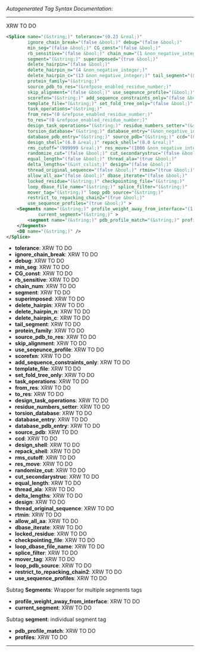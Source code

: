 _Autogenerated Tag Syntax Documentation:_

---
XRW TO DO

```xml
<Splice name="(&string;)" tolerance="(0.23 &real;)"
        ignore_chain_break="(false &bool;)" debug="(false &bool;)"
        min_seg="(false &bool;)" CG_const="(false &bool;)"
        rb_sensitive="(false &bool;)" chain_num="(1 &non_negative_integer;)"
        segment="(&string;)" superimposed="(true &bool;)"
        delete_hairpin="(false &bool;)"
        delete_hairpin_n="(4 &non_negative_integer;)"
        delete_hairpin_c="(13 &non_negative_integer;)" tail_segment="(&n_or_c;)"
        protein_family="(&string;)"
        source_pdb_to_res="(&refpose_enabled_residue_number;)"
        skip_alignment="(false &bool;)" use_seqeunce_profile="(&bool;)"
        scorefxn="(&string;)" add_sequence_constraints_only="(false &bool;)"
        template_file="(&string;)" set_fold_tree_only="(false &bool;)"
        task_operations="(&string;)"
        from_res="(0 &refpose_enabled_residue_number;)"
        to_res="(0 &refpose_enabled_residue_number;)"
        design_task_operations="(&string;)" residue_numbers_setter="(&string;)"
        torsion_database="(&string;)" database_entry="(&non_negative_integer;)"
        database_pdb_entry="(&string;)" source_pdb="(&string;)" ccd="(&bool;)"
        design_shell="(6.0 &real;)" repack_shell="(8.0 &real;)"
        rms_cutoff="(999999 &real;)" res_move="(1000 &non_negative_integer;)"
        randomize_cut="(false &bool;)" cut_secondarystruc="(false &bool;)"
        equal_length="(false &bool;)" thread_ala="(true &bool;)"
        delta_lengths="(&int_cslist;)" design="(false &bool;)"
        thread_original_sequence="(false &bool;)" rtmin="(true &bool;)"
        allow_all_aa="(false &bool;)" dbase_iterate="(false &bool;)"
        locked_residue="(&string;)" checkpointing_file="(&string;)"
        loop_dbase_file_name="(&string;)" splice_filter="(&string;)"
        mover_tag="(&string;)" loop_pdb_source="(&string;)"
        restrict_to_repacking_chain2="(true &bool;)"
        use_sequence_profiles="(true &bool;)" >
    <Segments name="(&string;)" profile_weight_away_from_interface="(1.0 &real;)"
            current_segment="(&string;)" >
        <segment name="(&string;)" pdb_profile_match="(&string;)" profiles="(&string;)" />
    </Segments>
    <DB name="(&string;)" />
</Splice>
```

-   **tolerance**: XRW TO DO
-   **ignore_chain_break**: XRW TO DO
-   **debug**: XRW TO DO
-   **min_seg**: XRW TO DO
-   **CG_const**: XRW TO DO
-   **rb_sensitive**: XRW TO DO
-   **chain_num**: XRW TO DO
-   **segment**: XRW TO DO
-   **superimposed**: XRW TO DO
-   **delete_hairpin**: XRW TO DO
-   **delete_hairpin_n**: XRW TO DO
-   **delete_hairpin_c**: XRW TO DO
-   **tail_segment**: XRW TO DO
-   **protein_family**: XRW TO DO
-   **source_pdb_to_res**: XRW TO DO
-   **skip_alignment**: XRW TO DO
-   **use_seqeunce_profile**: XRW TO DO
-   **scorefxn**: XRW TO DO
-   **add_sequence_constraints_only**: XRW TO DO
-   **template_file**: XRW TO DO
-   **set_fold_tree_only**: XRW TO DO
-   **task_operations**: XRW TO DO
-   **from_res**: XRW TO DO
-   **to_res**: XRW TO DO
-   **design_task_operations**: XRW TO DO
-   **residue_numbers_setter**: XRW TO DO
-   **torsion_database**: XRW TO DO
-   **database_entry**: XRW TO DO
-   **database_pdb_entry**: XRW TO DO
-   **source_pdb**: XRW TO DO
-   **ccd**: XRW TO DO
-   **design_shell**: XRW TO DO
-   **repack_shell**: XRW TO DO
-   **rms_cutoff**: XRW TO DO
-   **res_move**: XRW TO DO
-   **randomize_cut**: XRW TO DO
-   **cut_secondarystruc**: XRW TO DO
-   **equal_length**: XRW TO DO
-   **thread_ala**: XRW TO DO
-   **delta_lengths**: XRW TO DO
-   **design**: XRW TO DO
-   **thread_original_sequence**: XRW TO DO
-   **rtmin**: XRW TO DO
-   **allow_all_aa**: XRW TO DO
-   **dbase_iterate**: XRW TO DO
-   **locked_residue**: XRW TO DO
-   **checkpointing_file**: XRW TO DO
-   **loop_dbase_file_name**: XRW TO DO
-   **splice_filter**: XRW TO DO
-   **mover_tag**: XRW TO DO
-   **loop_pdb_source**: XRW TO DO
-   **restrict_to_repacking_chain2**: XRW TO DO
-   **use_sequence_profiles**: XRW TO DO


Subtag **Segments**:   Wrapper for multiple segments tags

-   **profile_weight_away_from_interface**: XRW TO DO
-   **current_segment**: XRW TO DO


Subtag **segment**:   individual segment tag

-   **pdb_profile_match**: XRW TO DO
-   **profiles**: XRW TO DO

---

